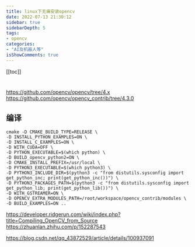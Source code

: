 ```yaml
---
title: linux下无痛安装opencv
date: 2022-07-13 21:30:12
sidebar: true
sidebarDepth: 5
tags:
- opencv
categories:
- "AI及机器人等"
isShowComments: true
---
```


[[toc]]


#

https://github.com/opencv/opencv/tree/4.x
https://github.com/opencv/opencv_contrib/tree/4.3.0

## 编译

```
cmake -D CMAKE_BUILD_TYPE=RELEASE \
-D INSTALL_PYTHON_EXAMPLES=ON \
-D INSTALL_C_EXAMPLES=ON \
-D WITH_CUDA=OFF \
-D PYTHON_EXECUTABLE=$(which python) \
-D BUILD_opencv_python2=ON \
-D CMAKE_INSTALL_PREFIX=/usr/local \
-D PYTHON3_EXECUTABLE=$(which python3) \
-D PYTHON3_INCLUDE_DIR=$(python3 -c "from distutils.sysconfig import get_python_inc; print(get_python_inc())") \
-D PYTHON3_PACKAGES_PATH=$(python3 -c "from distutils.sysconfig import get_python_lib; print(get_python_lib())") \
-D WITH_GSTREAMER=ON \
-D OPENCV_EXTRA_MODULES_PATH=/root/workspace/opencv_contrib/modules \
-D BUILD_EXAMPLES=ON ..
```
https://developer.ridgerun.com/wiki/index.php?title=Compiling_OpenCV_from_Source
https://zhuanlan.zhihu.com/p/152287543

https://blog.csdn.net/qq_43872529/article/details/100937091